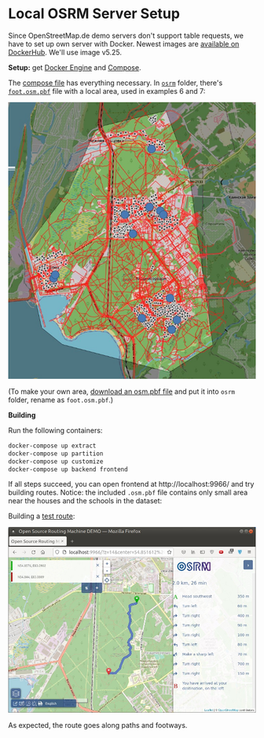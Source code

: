 # Local OSRM Server Setup

Since OpenStreetMap.de demo servers don't support table requests, we have to set up own server with Docker. Newest images are [available on DockerHub](https://hub.docker.com/r/osrm/osrm-backend/tags?page=1&ordering=last_updated). We'll use image v5.25.

**Setup:** get [Docker Engine](https://docs.docker.com/engine/install/) and [Compose](https://docs.docker.com/compose/install/).

The [compose file](./docker-compose.yml) has everything necessary. In [`osrm`](./osrm) folder, there's [`foot.osm.pbf`](./osrm/foot.osm.pbf) file with a local area, used in examples 6 and 7:

![Houses and schools and the area](./area.jpg)

(To make your own area, [download an osm.pbf file](https://wiki.openstreetmap.org/wiki/Downloading_data) and put it into `osrm` folder, rename as `foot.osm.pbf`.)

**Building**

Run the following containers:

    docker-compose up extract
    docker-compose up partition
    docker-compose up customize
    docker-compose up backend frontend

If all steps succeed, you can open frontend at http://localhost:9966/ and try building routes. Notice: the included `.osm.pbf` file contains only small area near the houses and the schools in the dataset:


Building a [test route](http://localhost:9966/?z=14&center=54.851636%2C83.088655&loc=54.857640%2C83.090200&loc=54.844026%2C83.080888&hl=en&alt=0):

![Test route in the area, and foot](./route.jpg)

As expected, the route goes along paths and footways.
